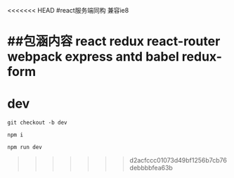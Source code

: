 <<<<<<< HEAD
#react服务端同构 兼容ie8

##包涵内容
react redux react-router webpack express antd babel redux-form 
=======
# dev

``git checkout -b dev``

``npm i``

``npm run dev``
>>>>>>> d2acfccc01073d49bf1256b7cb76debbbbfea63b

